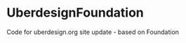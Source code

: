 UberdesignFoundation
====================

Code for uberdesign.org site update - based on Foundation
